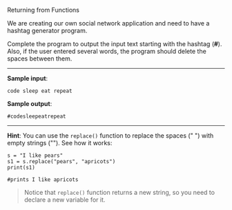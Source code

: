 Returning from Functions

We are creating our own social network application and need to have a hashtag generator program.

Complete the program to output the input text starting with the hashtag (**#**). Also, if the user entered several words, the program should delete the spaces between them.

---

**Sample input**: 
```
code sleep eat repeat
```

**Sample output**: 
```
#codesleepeatrepeat
```

---

**Hint**: You can use the `replace()` function to replace the spaces (" ") with empty strings (""). See how it works:
```
s = "I like pears"
s1 = s.replace("pears", "apricots")
print(s1)

#prints I like apricots
```

>Notice that `replace()` function returns a new string, so you need to declare a new variable for it.